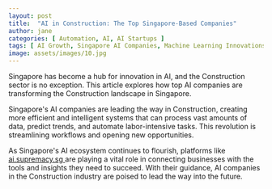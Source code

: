 ```yaml
---
layout: post
title:  "AI in Construction: The Top Singapore-Based Companies"
author: jane
categories: [ Automation, AI, AI Startups ]
tags: [ AI Growth, Singapore AI Companies, Machine Learning Innovations, Future of AI, AI Transformation ]
image: assets/images/10.jpg
---
```


Singapore has become a hub for innovation in AI, and the Construction sector is no exception. This article explores how top AI companies are transforming the Construction landscape in Singapore.

Singapore's AI companies are leading the way in Construction, creating more efficient and intelligent systems that can process vast amounts of data, predict trends, and automate labor-intensive tasks. This revolution is streamlining workflows and opening new opportunities.

As Singapore's AI ecosystem continues to flourish, platforms like <a href="https://ai.supremacy.sg" target="_blank"> ai.supremacy.sg </a> are playing a vital role in connecting businesses with the tools and insights they need to succeed. With their guidance, AI companies in the Construction industry are poised to lead the way into the future.

